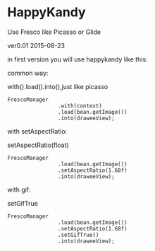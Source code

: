 # HappyKandy
Use Fresco like Picasso or Glide

ver0.01                            2015-08-23

in first version you will use happykandy like this:

common way:            

with().load().into(),just like picasso

    FrescoManager
    				.with(context)
    				.load(bean.getImage())
    				.into(draweeView);

with setAspectRatio:     

setAspectRatio(float)

    FrescoManager
    				.load(bean.getImage())
    				.setAspectRatio(1.68f)
    				.into(draweeView);     

with gif:                 

setGifTrue

    FrescoManager
    				.load(bean.getImage())
    				.setAspectRatio(1.68f)
    				.setGifTrue()
    				.into(draweeView);
